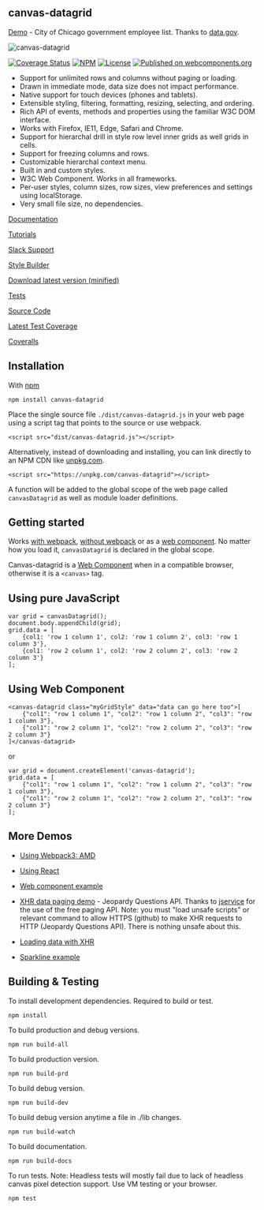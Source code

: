 canvas-datagrid
---------------

[Demo](https://tonygermaneri.github.io/canvas-datagrid/tutorials/demo.html) - City of Chicago government employee list.  Thanks to [data.gov](https://www.data.gov/).

![canvas-datagrid](https://tonygermaneri.github.io/canvas-datagrid/images/datagrid1.png)

[![Coverage Status](https://coveralls.io/repos/github/TonyGermaneri/canvas-datagrid/badge.svg?branch=master&build=1640)](https://coveralls.io/github/TonyGermaneri/canvas-datagrid?branch=master)
[![NPM](https://img.shields.io/npm/v/canvas-datagrid.svg)](https://www.npmjs.com/package/canvas-datagrid)
[![License](https://img.shields.io/badge/License-BSD%203--Clause-blue.svg)](https://opensource.org/licenses/BSD-3-Clause)
[![Published on webcomponents.org](https://img.shields.io/badge/webcomponents.org-published-blue.svg)](https://www.webcomponents.org/element/TonyGermaneri/canvas-datagrid)

* Support for unlimited rows and columns without paging or loading.
* Drawn in immediate mode, data size does not impact performance.
* Native support for touch devices (phones and tablets).
* Extensible styling, filtering, formatting, resizing, selecting, and ordering.
* Rich API of events, methods and properties using the familiar W3C DOM interface.
* Works with Firefox, IE11, Edge, Safari and Chrome.
* Support for hierarchal drill in style row level inner grids as well grids in cells.
* Support for freezing columns and rows.
* Customizable hierarchal context menu.
* Built in and custom styles.
* W3C Web Component.  Works in all frameworks.
* Per-user styles, column sizes, row sizes, view preferences and settings using localStorage.
* Very small file size, no dependencies.

[Documentation](https://tonygermaneri.github.io/canvas-datagrid/docs/)

[Tutorials](https://tonygermaneri.github.io/canvas-datagrid/docs/index.html#tutorials)

[Slack Support](https://canvas-datagrid.slack.com/)

[Style Builder](https://tonygermaneri.github.io/canvas-datagrid/tutorials/styleBuilder.html)

[Download latest version (minified)](https://tonygermaneri.github.io/canvas-datagrid/dist/canvas-datagrid.js)

[Tests](https://tonygermaneri.github.io/canvas-datagrid/test/tests.html)

[Source Code](https://github.com/TonyGermaneri/canvas-datagrid)

[Latest Test Coverage](https://tonygermaneri.github.io/canvas-datagrid/build/report/lcov-report/index.html)

[Coveralls](https://coveralls.io/github/TonyGermaneri/canvas-datagrid)

Installation
------------

With [npm](https://www.npmjs.com/package/canvas-datagrid)

    npm install canvas-datagrid


Place the single source file `./dist/canvas-datagrid.js` in your web page using a script tag that points to the source or use webpack.

    <script src="dist/canvas-datagrid.js"></script>

Alternatively, instead of downloading and installing, you can link directly to an NPM CDN like [unpkg.com](https://unpkg.com).

    <script src="https://unpkg.com/canvas-datagrid"></script>


A function will be added to the global scope of the web page called `canvasDatagrid` as well as module loader definitions.

Getting started
---------------

Works [with webpack](https://tonygermaneri.github.io/canvas-datagrid/tutorials/amdDemo.html), [without webpack](https://tonygermaneri.github.io/canvas-datagrid/tutorials/demo.html) or as a [web component](https://tonygermaneri.github.io/canvas-datagrid/tutorials/webcomponentDemo.html).
No matter how you load it, `canvasDatagrid` is declared in the global scope.

Canvas-datagrid is a [Web Component](https://www.webcomponents.org/element/TonyGermaneri/canvas-datagrid) when
in a compatible browser, otherwise it is a `<canvas>` tag.

Using pure JavaScript
---------------------

    var grid = canvasDatagrid();
    document.body.appendChild(grid);
    grid.data = [
        {col1: 'row 1 column 1', col2: 'row 1 column 2', col3: 'row 1 column 3'},
        {col1: 'row 2 column 1', col2: 'row 2 column 2', col3: 'row 2 column 3'}
    ];


Using Web Component
-------------------

<!--
```
<custom-element-demo>
  <template>
    <script src="https://tonygermaneri.github.io/canvas-datagrid/dist/canvas-datagrid.debug.js"></script>
    <div style="height: 300px;"><next-code-block></next-code-block></div>
  </template>
</custom-element-demo>
```
-->


    <canvas-datagrid class="myGridStyle" data="data can go here too">[
        {"col1": "row 1 column 1", "col2": "row 1 column 2", "col3": "row 1 column 3"},
        {"col1": "row 2 column 1", "col2": "row 2 column 2", "col3": "row 2 column 3"}
    ]</canvas-datagrid>


or

    var grid = document.createElement('canvas-datagrid');
    grid.data = [
        {"col1": "row 1 column 1", "col2": "row 1 column 2", "col3": "row 1 column 3"},
        {"col1": "row 2 column 1", "col2": "row 2 column 2", "col3": "row 2 column 3"}
    ];


More Demos
----------

* [Using Webpack3: AMD](https://tonygermaneri.github.io/canvas-datagrid/tutorials/amdDemo.html)

* [Using React](https://tonygermaneri.github.io/canvas-datagrid/tutorials/reactExample.html)

* [Web component example](https://tonygermaneri.github.io/canvas-datagrid/tutorials/webcomponentDemo.html)

* [XHR data paging demo](https://tonygermaneri.github.io/canvas-datagrid/tutorials/xhrPagingDemo.html) - Jeopardy Questions API.  Thanks to [jservice](http://jservice.io/) for the use of the free paging API.  Note: you must "load unsafe scripts" or relevant command to allow HTTPS (github) to make XHR requests to HTTP (Jeopardy Questions API).  There is nothing unsafe about this.

* [Loading data with XHR](https://tonygermaneri.github.io/canvas-datagrid/tutorials/demo.html)

* [Sparkline example](https://tonygermaneri.github.io/canvas-datagrid/tutorials/sparklineDemo.html)

Building & Testing
------------------

To install development dependencies.  Required to build or test.

    npm install

To build production and debug versions.

    npm run build-all

To build production version.

    npm run build-prd

To build debug version.

    npm run build-dev

To build debug version anytime a file in ./lib changes.

    npm run build-watch

To build documentation.

    npm run build-docs

To run tests. Note: Headless tests will mostly fail due to lack of headless canvas pixel detection support.  Use VM testing or your browser.

    npm test


